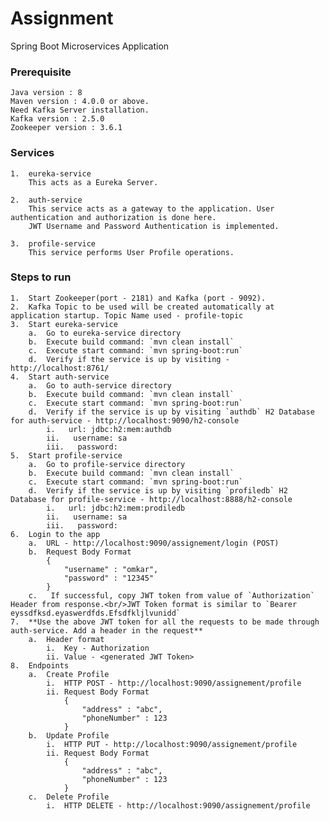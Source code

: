 # Assignment
Spring Boot Microservices Application

### Prerequisite
    Java version : 8
    Maven version : 4.0.0 or above.
    Need Kafka Server installation.
	Kafka version : 2.5.0
	Zookeeper version : 3.6.1

### Services
    1.  eureka-service
        This acts as a Eureka Server.
    
    2.  auth-service
        This service acts as a gateway to the application. User authentication and authorization is done here. 
        JWT Username and Password Authentication is implemented.
        
    3.  profile-service
        This service performs User Profile operations.

### Steps to run
    1.  Start Zookeeper(port - 2181) and Kafka (port - 9092).
    2.  Kafka Topic to be used will be created automatically at application startup. Topic Name used - profile-topic
    3.  Start eureka-service
        a.  Go to eureka-service directory
        b.  Execute build command: `mvn clean install`
        c.  Execute start command: `mvn spring-boot:run`
        d.  Verify if the service is up by visiting - http://localhost:8761/
    4.  Start auth-service
        a.  Go to auth-service directory
        b.  Execute build command: `mvn clean install`
        c.  Execute start command: `mvn spring-boot:run`
        d.  Verify if the service is up by visiting `authdb` H2 Database for auth-service - http://localhost:9090/h2-console
            i.   url: jdbc:h2:mem:authdb
            ii.   username: sa
            iii.   password:
    5.  Start profile-service
        a.  Go to profile-service directory
        b.  Execute build command: `mvn clean install`
        c.  Execute start command: `mvn spring-boot:run`
        d.  Verify if the service is up by visiting `profiledb` H2 Database for profile-service - http://localhost:8888/h2-console
            i.   url: jdbc:h2:mem:prodiledb
            ii.   username: sa
            iii.   password:
    6.  Login to the app
        a.  URL - http://localhost:9090/assignement/login (POST)
        b.  Request Body Format
            {
	            "username" : "omkar",
	            "password" : "12345"
            }
        c.   If successful, copy JWT token from value of `Authorization` Header from response.<br/>JWT Token format is similar to `Bearer eyssdfksd.eyaswerdfds.Efsdfkljlvunidd`
    7.  **Use the above JWT token for all the requests to be made through auth-service. Add a header in the request**
        a.  Header format
            i.  Key - Authorization
            ii. Value - <generated JWT Token>
    8.  Endpoints
        a.  Create Profile
            i.  HTTP POST - http://localhost:9090/assignement/profile
            ii. Request Body Format
                {
                    "address" : "abc",
	                "phoneNumber" : 123
                }
        b.  Update Profile
            i.  HTTP PUT - http://localhost:9090/assignement/profile
            ii. Request Body Format
                {
                    "address" : "abc",
	                "phoneNumber" : 123
                }
        c.  Delete Profile
            i.  HTTP DELETE - http://localhost:9090/assignement/profile
        